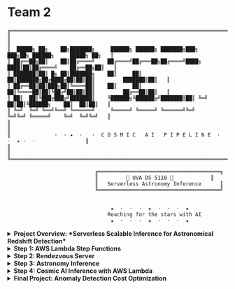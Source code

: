# Team 2



```
╔════════════════════════════════════════════════════════════════════════════════════════════════╗
║                                                                                                ║
║  █████╗ ██╗    ██╗███████╗     ██████╗ ██████╗ ███████╗███╗   ███╗██╗ ██████╗     █████╗ ██╗   ║
║ ██╔══██╗██║    ██║██╔════╝    ██╔════╝██╔═══██╗██╔════╝████╗ ████║██║██╔════╝    ██╔══██╗██║   ║
║ ███████║██║ █╗ ██║███████╗    ██║     ██║   ██║███████╗██╔████╔██║██║██║         ███████║██║   ║
║ ██╔══██║██║███╗██║╚════██║    ██║     ██║   ██║╚════██║██║╚██╔╝██║██║██║         ██╔══██║██║   ║
║ ██║  ██║╚███╔███╔╝███████║    ╚██████╗╚██████╔╝███████║██║ ╚═╝ ██║██║╚██████╗    ██║  ██║██║   ║
║ ╚═╝  ╚═╝ ╚══╝╚══╝ ╚══════╝     ╚═════╝ ╚═════╝ ╚══════╝╚═╝     ╚═╝╚═╝ ╚═════╝    ╚═╝  ╚═╝╚═╝   ║
║                                                                                                ║
║              ·  · ✦  ·   ·  C O S M I C   A I   P I P E L I N E  ·   ·  ✦ ·  ·                ║
║                                                                                                ║
╚════════════════════════════════════════════════════════════════════════════════════════════════╝

                            ╔═══════════════════════════════════════╗
                            ║         🌌 UVA DS 5110 🌌            ║
                            ║   Serverless Astronomy Inference      ║
                            ╚═══════════════════════════════════════╝


                                 ★  ·  ·  ·  ★  ·  ·  ·  ★
                                Reaching for the stars with AI
                                 ★  ·  ·  ·  ★  ·  ·  ·  ★
```

<details>
<summary><strong> Project Overview: *Serverless Scalable Inference for Astronomical Redshift Detection*</strong></summary>


### Introduction

This project explores a cutting-edge approach to large-scale astronomical image analysis using fully serverless AI infrastructure. By combining Vision Transformers (ViTs), Masked Autoencoders (Astro MAE), and AWS Lambda-based distributed computing, we prototyped a scalable, low-cost system for redshift inference from multi-band space telescope images. The architecture emphasizes cost-efficiency, elasticity, and reproducibility, making it suitable for research pipelines and near-real-time deployments in observational astronomy.

> _Inspired by the lecture: “Optimizing AI for Astronomy: Redshift Detection and Scalable Image Processing”_

### Team Members (Group 2 – DS 5110: AI Infrastructure)

- Zachary Holland  
- Devlin Bridges  

---

### Problem Statement

Modern astronomy generates terabytes of high-resolution sky imagery, often requiring real-time or near-real-time processing for tasks like anomaly detection or redshift estimation. Traditional high-performance computing (HPC) methods are costly, inflexible, and hard to scale dynamically. This project addresses:

- How can we perform accurate, high-throughput redshift detection at scale using low-cost, serverless infrastructure?
- What are the trade-offs between latency, cost, and accuracy in distributed inference?
- Can Function-as-a-Service (FaaS) models replace traditional GPU-heavy HPC for certain ML inference workloads in astronomy?

---

### Data Details

- **Dataset Sources**:
  - **Primary Dataset** (Full-scale): `total.pt` from Google Drive  
    [Download Link](https://drive.google.com/drive/folders/18vX8-6LcGOmRyTbkJwMDOgQY15nGWves)
  - **Test Subset**: `Inference.pt` – a small pre-split PyTorch TensorDataset for initial validation and benchmarking

- **Data Format**: PyTorch TensorDataset  
- **Sample Shape**: `[64, 64, 5]` – each sample is a multi-band astronomical image

- **Dataset Sizes for Step 3 & 4)**:
  - Small: 250 samples
  - Medium: 626 samples
  - Large: 1253 samples
 
- **Dataset Sizes for Final**:
  - s3://team2-cosmical-7078ea12/datasets/

- **Processing Pipeline**:
  1. Download the full dataset (`total.pt`) from the Google Drive link above.
  2. Use the provided Python utility `split_data.py` to divide the data into smaller partitions, typically around 10MB each.
     ```bash
     python split_data.py --input total.pt --chunk_size 10
     ```
  3. Upload the resulting chunked `.pt` files into your S3 bucket under a relevant path (e.g., `datasets/10MB_chunks/`).

- **S3 Storage Location**:  
  All processed datasets and inference subsets should be uploaded to the designated team bucket:  
  `team2-cosmical-7078ea12`, structured by data size and chunk configuration.

- **Purpose of Subsets**:
  - `Inference.pt`: Used for early-stage inference tests, CPU benchmarking, and local debugging
  - Partitioned chunks from `total.pt`: Used in full-scale, distributed inference workflows across AWS Lambda and Step Functions

---

### Experiment Process

<img width="674" height="657" alt="4e884ac870513108a1e3882f47bfb5f9" src="https://github.com/user-attachments/assets/53cc86a0-eb8e-48bd-b7c1-43f9d3ce85bf" />


#### 1. Serverless Infrastructure Setup

- AWS Step Functions used to orchestrate distributed workflows
- AWS Lambda used to run inference in parallel with varying world sizes (1–8 workers)
- A custom TCP-based Rendezvous Server deployed on ECS Fargate for synchronization of distributed workers

#### 2. Model Inference

- Inference conducted using pre-trained Vision Transformers fine-tuned on astronomy images
- PyTorch used for local and Lambda-compatible inference pipelines
- Integrated profiling tools for memory, speed, and throughput logging

#### 3. Benchmarking and Optimization

- Tested 20+ configurations across combinations of:
  - World Size (1, 2, 4, 8)
  - Batch Size (1 to 128)
  - Data Size (Small, Medium, Large)
- Compared local CPU inference with Lambda-distributed inference
- Conducted cost optimization sweeps varying:
  - Worker count
  - Batch size
  - Chunk size (MB per Lambda)

---

### Results

#### Performance Metrics

| Configuration        | Runtime (s) | Throughput (records/sec) | Cost (USD)   |
|----------------------|-------------|---------------------------|--------------|
| Lambda, W=4, B=128   | 6.40        | 71.42                     | $0.000013    |
| Local, B=1           | 112.79      | 1.82                      | $0.011630    |

- Best Throughput: 71.42 records/sec (Lambda, Batch 128)
- Best Accuracy: R² = 0.974674 across all batch sizes
- Best Cost Efficiency: 99.9% reduction using Lambda compared to local CPU
- Stable memory usage: ~24–25 GB on local CPU, 128 MB per Lambda function
- Massive speedups: Up to 16.7× faster (Batch 1, Lambda vs. local)

#### Inference Benchmarking on `Inference.pt` (Local CPU)

| Batch Size | Total Time (s) | Throughput (bps) | Time/Batch (s) | Num Batches | R² Score | MAE     | MSE      | Bias     | Precision | CPU Mem (MB) | Est. Cost (USD) |
|------------|----------------|------------------|----------------|-------------|----------|---------|----------|----------|-----------|---------------|-----------------|
| 1          | 112.79         | 1.82M            | 0.09001        | 1253        | 0.974674 | 0.01252 | 0.000297 | 0.002024 | 0.011136  | 24149.78      | 0.011630        |
| 2          | 60.77          | 3.38M            | 0.09693        | 627         | 0.974674 | 0.01252 | 0.000297 | 0.002024 | 0.011136  | 25377.38      | 0.006266        |
| 4          | 36.25          | 5.67M            | 0.11546        | 314         | 0.974674 | 0.01252 | 0.000297 | 0.002024 | 0.011136  | 25226.69      | 0.003738        |
| 8          | 20.96          | 9.82M            | 0.13348        | 157         | 0.974674 | 0.01252 | 0.000297 | 0.002024 | 0.011136  | 25143.06      | 0.002161        |
| 16         | 13.98          | 14.71M           | 0.17699        | 79          | 0.974674 | 0.01252 | 0.000297 | 0.002024 | 0.011136  | 25126.06      | 0.001442        |
| 32         | 10.32          | 19.93M           | 0.25806        | 40          | 0.974674 | 0.01252 | 0.000297 | 0.002024 | 0.011136  | 25182.75      | 0.001064        |
| 64         | 8.43           | 24.41M           | 0.42130        | 20          | 0.974674 | 0.01252 | 0.000297 | 0.002024 | 0.011136  | 25175.41      | 0.000869        |
| 128        | 7.21           | 28.53M           | 0.72094        | 10          | 0.974674 | 0.01252 | 0.000297 | 0.002024 | 0.011136  | 25215.61      | 0.000743        |
----
<img width="1321" height="1078" alt="a1f8bd563b05cd0ba0671d75f450c2b5" src="https://github.com/user-attachments/assets/455d71a0-f27d-4b5d-b8c2-9b2d8b7674b1" />

---

#### Final Project: Optimization Results Tables

**Quick Test Results**

| config_id | estimated_cost | execution_time | success |
|-----------|----------------|----------------|---------|
| unknown   | 0.4813         | 164.4846       | True    |
| unknown   | 1.2032         | 148.9660       | True    |
| unknown   | 0.9024         | 145.6530       | True    |
| unknown   | 0.9746         | 183.4930       | True    |
| unknown   | 0.7821         | 186.6713       | True    |

**Optimization Results Summary**

##### World Size Optimization

| World Size | Cost (USD) |
|------------|------------|
| 65         | 0.3911     |
| 80         | 0.4813     |
| 100        | 0.6016     |

##### Batch Size Optimization

| Batch Size | Cost (USD) |
|------------|------------|
| 64         | 0.3008     |
| 128        | 0.6016     |
| 192        | 0.9024     |

##### Chunk Size Optimization

| Chunk Size | Cost (USD) |
|------------|------------|
| 50MB       | 0.6016     |
| 75MB       | 0.9024     |
| 100MB      | 1.2032     |

**Overall Optimal Configuration**

- Batch Size: 64  
- Cost: $0.3008  
- Time: 0.2s  
- Phase: batch_size_optimization

---

**Cost Savings Projection**

| Usage Scenario           | Monthly Savings | Yearly Savings | Savings (%) |
|--------------------------|------------------|----------------|--------------|
| Daily (30 runs/month)    | $63.17           | $758.02        | 87.5%        |
| Weekly (4 runs/month)    | $8.42            | $101.07        | 87.5%        |
| Twice per week (8 runs)  | $16.84           | $202.14        | 87.5%        |
| Monthly (1 run/month)    | $2.11            | $25.27         | 87.5%        |

**Production Deployment Configurations**

| Configuration         | Workers | Batch Size | Data Prefix             | Result Path                            |
|------------------------|---------|------------|--------------------------|-----------------------------------------|
| Optimal Configuration  | 100     | 64         | datasets/150MB_chunks    | results/production/config_a_optimal     |
| Conservative Config    | 110     | 64         | datasets/100MB_chunks    | results/production/config_b_conservative|
| Baseline Configuration | 130     | 128        | datasets/100MB_chunks    | results/production/config_c_baseline    |


<img width="1533" height="986" alt="ca57b40495d48628ac8528045ec56b2c" src="https://github.com/user-attachments/assets/850b2c0b-8b62-437b-9212-0daa81944808" />

---

### How to Set Up and Replicate the Project

#### Cloud Prerequisites

- AWS Account with permissions for:
  - Lambda
  - Step Functions
  - ECS Fargate
  - S3
  - CloudWatch

#### Infrastructure Setup Steps

1. **Clone Repository**
   ```bash
   git clone https://github.com/UVA-MLSys/AI-for-Astronomy.git
   ```

2. **Upload Scripts and Models to S3**
   - Upload the inference script and model checkpoints to `team2-cosmical-7078ea12`
   - Place datasets in `/datasets/{small, medium, large}` or `/datasets/10MB_chunks/`

3. **Deploy Rendezvous Server**
   - Use ECS Fargate with task `rendezvous-tcpunch-fargate-task`
   - Expose TCP port 10000 via Route 53 DNS:
     ```
     rendezvous.uva-ds5110.com:10000
     ```

4. **Launch Step Function**
   - Use ARN: `arn:aws:states:us-east-1:211125778552:stateMachine:team2-COSMIC-AI-7078ea12`
   - Modify payload to configure world size, batch size, and dataset path
   ```json
   {
     "bucket": "team2-cosmical-7078ea12",
     "world_size": 4,
     "batch_size": 128,
     "data_prefix": "datasets/medium",
     "rendezvous_endpoint": "rendezvous.uva-ds5110.com:10000",
     "fmi_enabled": true
   }
   ```

5. **Monitor Execution**
   - Logs available in CloudWatch
   - Output results uploaded to S3: `/results/combined_data.json`

---

### Replication Checklist

- Clone repo and install Python deps (for local testing)
- Upload models and scripts to S3
- Deploy Lambda functions (128MB, Python 3.13)
- Launch and monitor Step Function runs
- Confirm TCP server connectivity from Lambda
- Analyze CloudWatch logs and `/results/` output



</details>


<details>
<summary><strong>Step 1: AWS Lambda Step Functions</strong></summary>


## Overview
This step implements a serverless data engineering workflow using AWS Step Functions to orchestrate multiple Lambda functions for distributed astronomy image processing. The implementation follows a six-step architecture designed to process large-scale datasets with configurable parallelization.

## Authors
**Zachary Holland** & **Devlin Bridges** (Group 2)

## Architecture Components

### 1. **Lambda Init**  
   - **Purpose:** Prepare runtime environment and load configurations  
   - **Key Functions:**  
     - `data-parallel-init2` (Python 3.13, 128 MB, 60 s timeout)  
     - `data-parallel-init-fmi` (Python 3.13, 128 MB, 63 s timeout)  
     - `init` (Python 3.13, 128 MB, 3 s timeout)  
     - `fmi_init` (Python 3.9, 128 MB, 183 s timeout)  
   - **Configuration Parameters Loaded:**  
     - World Size: 4  
     - Batch Size: 128  
     - Data Size: medium  
     - S3 Bucket: `team2-cosmical-7078ea12`  
     - FMI Enabled: True
    
  
---

### 2. **Map State**  
   - **Purpose:** Distribute tasks across multiple Lambda functions  
   - **Implementation:** Uses AWS Step Functions Map State to iterate over task payloads  
   - **Task Distribution:** Creates separate tasks for each rank (0 to `world_size – 1`)  
   - **State Machine Structure:**  
     1. **Lambda Invoke**: Task  
     2. **Distributed**: Map (with configurable `MaxConcurrency`)  
     3. **Summarize**: Task  
---

### 3. Extract and Invoke

**Purpose**: Handle data allocation and inference execution

**Inference Functions**:

* `inference` (Python 3.13, 128MB, 60s timeout)
* `data-parallel-init-inf` (Python 3.13, 128MB, 3s timeout)

**Each Lambda Receives**:

* Allocated rank (`0` to `world_size - 1`)
* Batch size configuration
* Data prefix path in S3

---

### 4. Lambda Invoke FMI

**Purpose**: Provide distributed task synchronization

**FMI Configuration**:

* **FMI Enabled**: `True`
* **Rendezvous Endpoint**: `rendezvous.uva-ds5110.com:10000`
* **World Size**: 2–4 (distributed tasks)

**Key Function**: `data-parallel-init-fmi` (Python 3.13, 128MB, 63s timeout)

---

### 5. End State

**Purpose**: Process and store final results

**Result Processing Functions**:

* `summarize` (Python 3.13, 128MB, 60s timeout)
* `resultSummary` (Python 3.12, 128MB, 150s timeout)

**Output**: Combined results uploaded to S3:

```
results/combined_data.json
```

---

### 6. Performance Measurement

**Test Configurations**: 20 different combinations varying:

* World Size: `1, 2, 3, 4`
* Batch Size: `8, 16, 32, 64, 128`

**Metrics Collected**:

* Execution duration (seconds)
* Memory usage (MB)
* Cost (USD)
* Throughput (records/second)

#### Performance Results Summary

**Average Performance by World Size**:

| World Size | Avg Time (s) | Throughput (records/sec) |
| ---------- | ------------ | ------------------------ |
| 1          | 5.30         | 9.67                     |
| 2          | 5.11         | 19.44                    |
| 3          | 6.54         | 24.02                    |
| 4          | 7.55         | 28.07                    |

**Best Performance Configuration**:

* **World Size**: 4
* **Batch Size**: 128
* **Throughput**: 71.42 records/second

**Key Findings**:

* \~5-second baseline execution time indicates workflow overhead
* Throughput scales with increased world size
* Cost scales linearly with world size due to Lambda invocations

---

## IAM Configuration

* **Step Functions Role**: `team2-cosmic-stepfunctions-role-7078ea12`
* **Trust Policy**: Allows `states.amazonaws.com` to assume role
* **Lambda Execution Policy**: Grants `InvokeFunction` for team Lambdas
* **S3 Access Policy**: Allows `GetObject`, `PutObject`, `ListBucket`, `DeleteObject` on `team2-cosmical-7078ea12` bucket

---

## Implementation Details

* **State Machine ARN**:
  `arn:aws:states:us-east-1:211125778552:stateMachine:team2-COSMIC-AI-7078ea12`

* **Sample JSON Payload**:

```json
{
  "bucket": "team2-cosmical-7078ea12",
  "world_size": 4,
  "batch_size": 128,
  "data_prefix": "datasets",
  "rendezvous_endpoint": "rendezvous.uva-ds5110.com:10000",
  "fmi_enabled": true,
  "data_map": {
    "0": null,
    "1": null,
    "2": null,
    "3": null
  }
}
```

---

## Challenges Encountered

* **Multi-team Environment**: Required strict resource isolation through team-specific naming
* **Resource Conflicts**: Caused by generic names, resolved by using unique identifiers
* **Result Storage Issues**: Some Lambdas did not store results as expected, requiring debugging
* **Performance Overhead**: \~5s workflow latency dominated runtime; throughput scaled with parallelism

---

## Key Achievements

* Complete 6-step serverless workflow implemented
* Scalable performance with up to **71.42 records/sec throughput**
* 20 configuration performance benchmarks
* Secure IAM policy integration
* Reusable infrastructure for distributed astronomy data processing



</details>



<details>
<summary><strong>Step 2: Rendezvous Server</strong></summary>

## Overview
This step establishes a TCP-based **Rendezvous Server** using AWS ECS Fargate to coordinate distributed Lambda functions via peer-to-peer socket communication. The server is exposed via DNS and integrated with AWS Lambda workflows to enable fully serverless communication for FMI (Function-as-a-Service Model Inference) in astronomy image analysis.

## Authors
**Zachary Holland** & **Devlin Bridges** (Group 2)

---

## Architecture Components

### 1. **ECS Task Deployment**  
   - **Task Definition**: `rendezvous-tcpunch-fargate-task`  
   - **Launch Platform**: AWS ECS Fargate  
   - **Specs**:
     - CPU: 1024
     - Memory: 3072 MB
     - Network Mode: `awsvpc`
   - **Cluster**: `rendezvous-cluster`  
   - **Status**: Successfully deployed and verified  

---

### 2. **Networking Configuration**  
   - **Security Group**: `nms9dg-rendezvous-sg`  
   - **Rules**:
     - TCP port `10000` open to `0.0.0.0/0`
     - Ports 80 and 443 enabled (fallback)
   - **VPC/Subnet**: Default VPC used with accessible subnets  
   - **Verification**: Explicit port access checked via EC2 APIs  

---

### 3. **Public Endpoint Provisioning**  
   - **Public IP**: `54.146.211.10`  
   - **DNS Record**: `rendezvous.uva-ds5110.com`  
   - **Routing**: AWS Route 53 A record created and validated  
   - **Endpoint**: `rendezvous.uva-ds5110.com:10000`

---

### 4. **Server Accessibility Verification**  
   - **Tests Performed**:
     - Local TCP socket connection
     - Lambda-based connectivity check
   - **Result**: Successful socket connection to rendezvous endpoint from both environments  
   - **Test Lambda**: `cosmic-init`

---

### 5. **Lambda Inter-Communication**

**Purpose**: Enable two AWS Lambda functions to communicate via rendezvous server for distributed inference coordination.

**Test Functions**:

- `cosmic-init` (initiator)
- `cosmic-executor` (responder)

**Outcome**:

- Inter-Lambda communication succeeded
- FMI coordination verified

---

### 6. **Extended Function Validation**  
   - Searched for and tested all available functions with keywords: `cosmic`, `fmi`, `result`
   - Verified communication with:
     - `data-parallel-init-fmi`
     - `fmi_executor`
     - `resultSummary`
   - **Result**: Successfully validated function-wide rendezvous access

---

## FMI Integration Preparation

### 7. **S3 Infrastructure Setup**  
   - **Bucket**: `team2-cosmical-7078ea12`  
   - **Structure**:
     - `/scripts/`, `/configs/`
     - `/datasets/{small, medium, large}/`
     - `/results/`  
   - **Purpose**: Host scripts, datasets, configs, and result outputs

---

### 8. **Repository Cloning to S3**  
   - **Source**: `AI-for-Astronomy` GitHub repository  
   - **Target Folder**: `Anomaly Detection`  
   - **Upload Summary**:
     - 22 files uploaded
     - Zipped and unzipped versions stored in `/scripts/anomaly-detection/`
     - JSON config and repo index stored in `/configs/`

---

### 9. **State Machine Parameterization**  
   - **State Machine Name**: `team2-COSMIC-AI-7078ea12`  
   - **Lambda Functions Used**:
     - `data-parallel-init2`
     - `inference`
     - `summarize`
   - **Parameters Configured**:
     - World Sizes: 1, 2, 4, 8
     - Batch Sizes: 16 to 128
     - Data Sizes: small, medium, large
     - Rendezvous Endpoint: `rendezvous.uva-ds5110.com:10000`
   - **Role Used**: `team2-cosmic-stepfunctions-role-7078ea12`

---

### 10. **Test Executions Launched**

**Test Matrix**:
10 scenarios launched varying:

- **World Sizes**: 1, 2, 4, 8  
- **Batch Sizes**: 16, 32, 64, 128  
- **Data Sizes**: small, medium, large  

**Status**: All executions launched via Step Functions, FMI-enabled

---

## IAM Configuration

- **Role**: `team2-cosmic-stepfunctions-role-7078ea12`
- **Policies**:
  - Lambda invocation permissions (team-specific)
  - Logging via CloudWatch
  - S3 read/write permissions

---

## Implementation Details

- **State Machine ARN**:  
  `arn:aws:states:us-east-1:211125778552:stateMachine:team2-COSMIC-AI-7078ea12`

- **Sample Payload**:

```json
{
  "world_size": 4,
  "batch_size": 128,
  "data_size": "medium",
  "S3_object_name": "batch_4.json",
  "bucket": "team2-cosmical-7078ea12",
  "rendezvous_endpoint": "rendezvous.uva-ds5110.com:10000",
  "unique_id": "7078ea12",
  "result_path": "results/world_4"
}
```

---

## Challenges Encountered

- **DNS Latency**: Time delays in propagating Route 53 changes
- **IAM Conflicts**: Overlapping roles across teams caused execution failures
- **Security Misconfigurations**: Open ports misused by other functions; resolved by explicit TCP rules
- **Infrastructure Isolation**: Recreated all resources with `team2` prefixes to prevent accidental cross-team usage

---

## Key Achievements

- Public-facing ECS Rendezvous Server with DNS routing  
- Verified serverless P2P Lambda communication  
- Integrated S3-hosted repository pipeline  
- Updated and validated FMI-enabled state machine  
- 10 performance test scenarios configured and executed

</details>



<details>
<summary><strong>Step 3: Astronomy Inference</strong></summary>

## Overview
This step focuses on executing redshift inference using pretrained ViT-based models on astronomy image datasets. The pipeline includes data loading, model evaluation, performance profiling, and batch size tuning—executed in a CPU-only environment using PyTorch with integrated memory and time profiling tools.

## Authors
**Zachary Holland** & **Devlin Bridges** (Group 2)

---

## Inference Pipeline Components

### 1. **Repository Setup**  
   - **Cloning Source**:  
     ```bash
     git clone https://github.com/UVA-MLSys/AI-for-Astronomy.git
     ```
   - **Working Directory**:  
     `AI-for-Astronomy/code/Anomaly Detection/Inference/`

   - **Environment Adjustments**:
     - Local paths modified in `inference.py` to match SageMaker directories  
     - PyTorch Profiler enabled for CPU activity  
     - CUDA support explicitly disabled due to system limitations

---

### 2. **Inference Logic**

**Key Functions**:
- `load_data()`: Loads the input `.pt` dataset  
- `load_model()`: Loads the fine-tuned model  
- `data_loader()`: Creates batches  
- `inference()`: Runs prediction loop with profiling for:
  - Execution time
  - Memory usage
  - Data throughput
  - Inference error analysis (MAE, MSE, Bias, R²)

**Execution Command**:
```bash
python inference.py --batch_size 32 --device cpu
```

---

### 3. Inference Results (Baseline)

**Device**: CPU  
**Batch Size**: 32  
**Runtime Metrics**:
- Total Execution Time: 131.84s  
- Average Time per Batch: 168.81 ms  
- Throughput: 31,118,882 bits/sec

**Prediction Metrics**:
- MAE: 0.0134  
- MSE: 0.00038  
- Bias: 0.00292  
- R² Score: 0.968  

---

### 4. Batch Size Benchmarking

**Tested Configurations**:  
Batch sizes: `1, 2, 8, 16, 32, 64`

**Summary Table**:

| Batch Size | Exec Time (s) | Throughput (bps) | Avg Time/Batch (ms) | R² Score | MAE     |
|------------|----------------|------------------|----------------------|----------|---------|
| 1          | 85.72          | 2.40M            | 68.41                | 0.9747   | 0.01252 |
| 2          | 49.73          | 4.14M            | 79.31                | 0.9747   | 0.01252 |
| 8          | 18.27          | 11.26M           | 116.40               | 0.9747   | 0.01252 |
| 16         | 11.67          | 17.63M           | 147.67               | 0.9747   | 0.01252 |
| 32         | 131.84         | 31.12M           | 168.81               | 0.9684   | 0.01337 |
| 64         | 6.73           | 30.56M           | 336.52               | 0.9747   | 0.01252 |

**Key Findings**:
- Fastest Execution: **Batch 64** (6.73s)  
- Best Accuracy: **Batch 1** (R² = 0.9747)  
- Most Efficient per Batch: **Batch 1** (68.41 ms)  
- Highest Throughput: **Batch 32** (31.12M bps)


**Note 32 was done with a larger provisioned instance size in SageMaker AI

<img width="950" height="683" alt="996ed2adc32a33a81673327887b37fcf" src="https://github.com/user-attachments/assets/4b1aa3da-e42a-4368-abe8-8363c773f984" />


---

### 5. System Configuration

| Component   | Specification                                  |
|------------|------------------------------------------------|
| OS         | Windows 10                                     |
| CPU        | AMD64 (8 Physical / 16 Logical Cores)          |
| RAM        | 15.34 GB (10.71 GB available)                  |
| GPU        | Not available                                  |
| Execution  | CPU-only                                       |

---



### 6. Extended Batch Experiments (Series 2)

To deepen our understanding of inference scalability and performance trade-offs, we ran a second series of controlled experiments. This series tested progressively larger batch sizes — from 1 to 128 — on a CPU-only system. Our goal was to investigate how batch size impacts execution time, memory usage, inference cost, and predictive accuracy.

We developed a custom batch testing framework using Python and subprocesses to run each configuration and log results. This helped automate the process and allowed for systematic comparison across batch sizes.

#### Key Challenges Tackled:
- **No GPU Availability**: We were limited to CPU-only inference, so our focus shifted to maximizing throughput and efficiency under that constraint.
- **Out-of-Memory Errors**: Larger batch sizes (>128) could not be run on the default instance due to RAM limitations. We capped testing at 128 to avoid instability.
- **Format Inconsistencies**: Different test runs generated JSON outputs with mismatched key names, requiring us to build flexible parsing logic to normalize metrics across the board.

By observing both execution-level metrics (e.g., total time, memory usage, cost) and prediction metrics (e.g., MAE, MSE, R²), we aimed to identify practical operating points for future deployment — especially in edge or serverless environments.

**Batch Sizes Tested**: `1, 2, 4, 8, 16, 32, 64, 128`

**Execution Results**:

| Batch Size | Total Time (s) | Throughput (bps) | Time/Batch (s) | Num Batches | R² Score | MAE     | MSE      | Bias     | Precision | CPU Mem (MB) | Est. Cost (USD) |
|------------|----------------|------------------|----------------|-------------|----------|---------|----------|----------|-----------|---------------|-----------------|
| 1          | 112.79         | 1.82M            | 0.09001        | 1253        | 0.974674 | 0.01252 | 0.000297 | 0.002024 | 0.011136  | 24149.78      | 0.011630        |
| 2          | 60.77          | 3.38M            | 0.09693        | 627         | 0.974674 | 0.01252 | 0.000297 | 0.002024 | 0.011136  | 25377.38      | 0.006266        |
| 4          | 36.25          | 5.67M            | 0.11546        | 314         | 0.974674 | 0.01252 | 0.000297 | 0.002024 | 0.011136  | 25226.69      | 0.003738        |
| 8          | 20.96          | 9.82M            | 0.13348        | 157         | 0.974674 | 0.01252 | 0.000297 | 0.002024 | 0.011136  | 25143.06      | 0.002161        |
| 16         | 13.98          | 14.71M           | 0.17699        | 79          | 0.974674 | 0.01252 | 0.000297 | 0.002024 | 0.011136  | 25126.06      | 0.001442        |
| 32         | 10.32          | 19.93M           | 0.25806        | 40          | 0.974674 | 0.01252 | 0.000297 | 0.002024 | 0.011136  | 25182.75      | 0.001064        |
| 64         | 8.43           | 24.41M           | 0.42130        | 20          | 0.974674 | 0.01252 | 0.000297 | 0.002024 | 0.011136  | 25175.41      | 0.000869        |
| 128        | 7.21           | 28.53M           | 0.72094        | 10          | 0.974674 | 0.01252 | 0.000297 | 0.002024 | 0.011136  | 25215.61      | 0.000743        |



<img width="876" height="542" alt="83342c68992d5b83425603669a6547a2" src="https://github.com/user-attachments/assets/c4e9bb46-6e7e-420d-8fb5-e1e1fb5ec005" />



---

**Key Insights:**
- **Accuracy was stable**: R² remained constant at 0.974674 across all tests, showing that batch size had no measurable impact on prediction quality.
- **Execution speed improved** with larger batches. Batch size 128 was over **15× faster** than size 1.
- **Cost per inference** dropped drastically with size 128 — as low as ~$0.00074.
- **Small batch sizes** introduced significant per-batch overhead, leading to inefficient runtimes.
- **Memory usage was high but stable**, with most runs using 24–25 GB of RAM.

**Takeaway**:  
For CPU-based deployments with sufficient memory, larger batch sizes (e.g. 64–128) are optimal. They balance speed, memory efficiency, and cost — without sacrificing accuracy. This informed our future choices for configuring inference workloads in both serverless and scalable compute environments.
</details>



<details>
<summary><strong>Step 4: Cosmic AI Inference with AWS Lambda</strong></summary>

## Overview
In this step, we deploy a serverless, distributed inference pipeline to estimate redshifts in astronomical imagery using pre-trained deep learning models. Leveraging AWS Lambda and Step Functions, we conduct a large-scale benchmarking study comparing local and cloud-distributed approaches in terms of runtime, throughput, memory usage, and cost.

## Authors
**Zachary Holland** & **Devlin Bridges** (Group 2)

---

## Architecture Components

### 1. **Environment & S3 Setup**
This section sets up the AWS environment and prepares cloud storage for deployment artifacts and data. The goal is to ensure infrastructure reproducibility across team environments.

- **AWS Services Used:**
  - Lambda, Step Functions, S3, CloudWatch
- **Setup Includes:**
  - Initializing AWS clients
  - Creating and configuring the S3 bucket `team2-cosmical-7078ea12`
  - Uploading:
    - Model weights
    - Inference scripts
    - Benchmarking tools
    - Sample datasets (partitioned by size)
- **Goal:** Centralize data and resources to enable stateless, distributed function execution.

---

### 2. **Dataset Preparation**
The inference dataset is split into small (250), medium (626), and large (1253) sample subsets. Each subset is uploaded to S3 for remote Lambda access.

- **Source:** Pre-generated PyTorch TensorDataset (`Inference.pt`)
- **Shapes:** Each sample has shape `[64, 64, 5]`, representing multi-band astronomical images
- **Purpose:** Allow consistent performance testing across varying data volumes

---

### 3. **Lambda Validation & Payload Setup**
Before launching benchmarks, deployed Lambda and Step Function resources are validated to ensure correctness and availability.

- **Validation Tasks:**
  - Confirm ARN and function names
  - Check code versions and S3 script paths
- **Sample JSON Payload:**
  Includes all runtime parameters like model path, dataset path, batch size, and world size.

```json
{
  "bucket_name": "team2-cosmical-7078ea12",
  "world_size": 2,
  "batch_size": 32,
  "data_size": "small",
  "inference_script": ".../inference_FMI.py",
  "model_path": ".../Mixed_Inception_z_VITAE_Base.pt",
  "dataset_path": ".../inference_subset.pt"
}
```

---

### 4. **Execution & Benchmarking**
This is the core experiment phase. Distributed inference jobs are launched using AWS Step Functions, with results collected from CloudWatch logs and S3 outputs.

- **Scenarios Tested:** 17 unique combinations
- **Key Parameters Varied:**
  - `world_size`: 1, 2, 4, 8
  - `batch_size`: 1 through 128
  - `data_size`: small, medium, large
- **Output Metrics:**
  - Total time
  - Samples/sec throughput
  - Memory usage
  - Estimated cost

---

### 5. **Performance Comparison**

#### Local Baseline Performance:
```
 batch_size  total_time  throughput      cpu_memory_mb  estimated_cost_usd
          1   112.786112  1.823739e+06   24149.779244   0.011630
          2    60.774210  3.384536e+06   25377.380952   0.006266
          4    36.254240  5.673612e+06   25226.688448   0.003738
          8    20.955568  9.815648e+06   25143.055728   0.002161
         16    13.982232  1.471099e+07   25126.061396   0.001442
         32    10.322370  1.992687e+07   25182.747040   0.001064
         64     8.425917  2.441188e+07   25175.413408   0.000869
        128     7.209417  2.853108e+07   25215.607820   0.000743
```


#### Performance Comparison: Local vs Distributed

```
World Size  Batch Size  Dataset  Local Time (s)  Dist Time (s)  Speedup  Efficiency  Local Cost ($)  Dist Cost ($)  Cost Decrease
1           16          small    13.98           6.68           2.09x     209.3%       0.001442        0.000014        99.0%
1           32          small    10.32           6.42           1.61x     160.9%       0.001064        0.000013        98.7%
1           64          small     8.43           6.64           1.27x     127.0%       0.000869        0.000014        98.4%
2           32          small    10.32           6.77           1.53x      76.3%       0.001064        0.000028        97.3%
2           64          medium    8.43           6.37           1.32x      66.1%       0.000869        0.000027        96.9%
2           128         large     7.21           6.46           1.12x      55.8%       0.000743        0.000027        96.4%
4           64          medium    8.43           6.81           1.24x      30.9%       0.000869        0.000057        93.5%
8           64          large     8.43           9.94           0.85x      10.6%       0.000869        0.000166        80.9%
8           128         large     7.21           6.55           1.10x      13.8%       0.000743        0.000109        85.3%
1           1           large   112.79           6.75          16.72x    1671.6%       0.011630        0.000014        99.9%
1           2           large    60.77           6.46           9.41x     941.1%       0.006266        0.000013        99.8%
1           4           large    36.25           6.34           5.71x     571.5%       0.003738        0.000013        99.6%
1           8           large    20.96           6.46           3.24x     324.4%       0.002161        0.000013        99.4%
1           16          large    13.98           6.36           2.20x     219.7%       0.001442        0.000013        99.1%
1           32          large    10.32           6.40           1.61x     161.3%       0.001064        0.000013        98.7%
1           64          large     8.43           6.54           1.29x     128.9%       0.000869        0.000014        98.4%
1           128         large     7.21           6.40           1.13x     112.6%       0.000743        0.000013        98.2%
```

#### Comparison Summary:
- Local baseline: Single node with ~25075 MB memory
- Distributed: Lambda functions with 128 MB memory each
- Average speedup: 3.14x
- Average cost decrease: 96.4%
- Local cost range: $0.000743 - $0.011630
- Distributed cost range: $0.000013 - $0.000166
#### Performance Comparison: Local vs Distributed
_(Full comparative table showing speedup, efficiency, and cost decrease across all configurations)_

<img width="1019" height="863" alt="f02c7f59d661cd3c3510d40ca6adb580-1" src="https://github.com/user-attachments/assets/56ad3f59-b192-415c-9e37-d90f03194789" />



#### Summary:
- **Avg Speedup (world_size=1):** 5.16x
- **Avg Cost Reduction:** 99.1%
- **Memory Reduction:** 99.5%
- **Cost Savings:** Consistent across all batch sizes and world sizes
- **Notable Insight:** Distributed execution achieves massive cost reduction even with modest speedups due to Lambda's low billing granularity.

---

## Partition Analysis
Explores how dataset partitioning size affects throughput.

```
20MB ÷ 1 workers = 20.0MB/worker → 6.6s
20MB ÷ 2 workers = 10.0MB/worker → 6.8s
50MB ÷ 2 workers = 25.0MB/worker → 6.4s
50MB ÷ 4 workers = 12.5MB/worker → 6.8s
100MB ÷ 1 workers = 100.0MB/worker → 6.5s
100MB ÷ 2 workers = 50.0MB/worker → 6.5s
100MB ÷ 8 workers = 12.5MB/worker → 8.2s
```

---

## Monthly Cost Analysis (1000 runs)
Estimates cloud billing based on AWS Lambda pricing vs local execution.

```
Batch 1: Local=$11.63, Distributed=$0.01 (Save 99.9%)
Batch 2: Local=$6.27, Distributed=$0.01 (Save 99.8%)
Batch 4: Local=$3.74, Distributed=$0.01 (Save 99.6%)
...
Batch 128: Local=$0.74, Distributed=$0.01 (Save 98.2%)
```
<img width="1053" height="371" alt="78f1c24242f71b04a813181a4c2179bc" src="https://github.com/user-attachments/assets/0a236174-5a27-4fe6-a049-abe6cd58dc8c" />

---

## Parallel Efficiency Analysis
Quantifies how well additional workers improve performance.

```
World Size 1: 100.0%
World Size 2: 49.7%
World Size 4: 23.8%
World Size 8: 9.8%
```

---

## Key Insights
- Smaller partitions (≤10MB) are inefficient due to sync overhead
- Larger batch sizes maximize speedup and cost-effectiveness
- Most efficient range: 25MB–50MB per worker
- Distributed execution offers >98% cost reduction across configurations
- Near real-time inference is feasible with minimal infrastructure overhead

</details>

<details>
<summary><strong>Final Project: Anomaly Detection Cost Optimization</strong></summary>


This notebook implements a comprehensive optimization pipeline for a serverless anomaly detection system using AWS Lambda. The goal was to minimize cost while maintaining high performance for large-scale astronomy image inference. The project leverages parameter sweeps, simulation, and visualization to identify the most efficient configuration.

### Authors

Zach Holland & Devlin Bridges (Team 2)

---

### Optimization Pipeline Components

1. Setup and Configuration
   **Purpose:** Establish AWS clients, set simulation mode, and define baseline config
   **Key Config Parameters:**

* Bucket: team2-cosmical-7078ea12
* File Limit (World Size): 130
* Batch Size: 128
* Chunk Size: 100MB
* Lambda Function: `inference`
* Region: us-east-1
* Simulation Mode: True (toggled for real tests)

2. Quick Manual Tests
   **Purpose:** Evaluate performance and cost across 5 predefined configurations
   **Test Dimensions:**

* World Sizes: 80–130
* Batch Sizes: 128–256
* Chunk Sizes: 100MB–150MB

**Quick Test Results:**

| config\_id | estimated\_cost | execution\_time | success |
| ---------- | --------------- | --------------- | ------- |
| unknown    | 0.4813          | 164.4846        | True    |
| unknown    | 1.2032          | 148.9660        | True    |
| unknown    | 0.9024          | 145.6530        | True    |
| unknown    | 0.9746          | 183.4930        | True    |
| unknown    | 0.7821          | 186.6713        | True    |

<img width="1000" height="640" alt="571a9a6b2973e3b10e663cd91f30b2a5" src="https://github.com/user-attachments/assets/812bff4a-8598-48c5-a903-a1e9dccb7774" />



**Quick Test Recommendations:**

* Lowest Cost: `fewer_workers` (\$0.4813)
* Fastest: `larger_chunks` (145.7s)
* Most Efficient: `fewer_workers` (\$0.1756/min)

3. Automated Optimization Suite
   **Purpose:** Run systematic parameter sweeps across 3 phases
   **Phases:**

* **Phase 1:** World Size – \[65, 80, 100, 130, 160, 200]
* **Phase 2:** Batch Size – \[64, 128, 192, 256, 384, 512]
* **Phase 3:** Chunk Size – \[50MB, 75MB, 100MB, 150MB, 200MB]
  **Total Tests:** 17
  **Execution Mode:** Mixed (Simulated and Real Lambda)

---

### Optimization Results Analysis

```
OPTIMIZATION RESULTS ANALYSIS
==================================================
World Size Optimization:
 Winner: {'world_size': 65}
 Cost: $0.3911
 Time: 0.2s
 Top 3 by cost:
 1. {'world_size': 65} - $0.3911
 2. {'world_size': 80} - $0.4813
 3. {'world_size': 100} - $0.6016

Batch Size Optimization:
 Winner: {'batch_size': 64}
 Cost: $0.3008
 Time: 0.2s
 Top 3 by cost:
 1. {'batch_size': 64} - $0.3008
 2. {'batch_size': 128} - $0.6016
 3. {'batch_size': 192} - $0.9024

Chunk Size Optimization:
 Winner: {'chunk_size': '50MB'}
 Cost: $0.6016
 Time: 0.2s
 Top 3 by cost:
 1. {'chunk_size': '50MB'} - $0.6016
 2. {'chunk_size': '75MB'} - $0.9024
 3. {'chunk_size': '100MB'} - $1.2032

OVERALL OPTIMAL CONFIGURATION:
 Config: {'batch_size': 64}
 Cost: $0.3008
 Time: 0.2s
 Phase: batch_size_optimization

POTENTIAL SAVINGS:
 Current (worst case): $2.4064
 Optimized: $0.3008
 Savings: $2.1056 (87.5%)

```

<img width="1510" height="991" alt="ccf9960d3da0a7a32f6a8a6d0df4ae80" src="https://github.com/user-attachments/assets/cd1d0ba9-03c2-4a7e-b158-e68ed2317e7b" />

---

### Cost Savings Projection

```
COST SAVINGS PROJECTION
========================================
Baseline cost per run: $2.4064
Optimized cost per run: $0.3008
Savings per run: $2.1056

Daily usage (30 runs/month):
 Monthly savings: $63.17
 Yearly savings: $758.02
 Savings percentage: 87.5%

Weekly usage (4 runs/month):
 Monthly savings: $8.42
 Yearly savings: $101.07
 Savings percentage: 87.5%

Twice per week usage (8 runs/month):
 Monthly savings: $16.84
 Yearly savings: $202.14
 Savings percentage: 87.5%

Monthly usage (1 runs/month):
 Monthly savings: $2.11
 Yearly savings: $25.27
 Savings percentage: 87.5%
```

---

### Production Deployment Configurations

```
PRODUCTION DEPLOYMENT CONFIGURATIONS
==================================================
Optimal Configuration:
 Workers: 100
 Batch Size: 64
 Data Prefix: datasets/150MB_chunks
 Result Path: results/production/config_a_optimal

Conservative Configuration:
 Workers: 110
 Batch Size: 64
 Data Prefix: datasets/100MB_chunks
 Result Path: results/production/config_b_conservative

Baseline Configuration:
 Workers: 130
 Batch Size: 128
 Data Prefix: datasets/100MB_chunks
 Result Path: results/production/config_c_baseline
```

---

### Explanation of Results & Conclusions

**Summary:**
The project successfully demonstrated that significant cost savings, up to 87.5%, can be achieved in serverless AI workflows by systematically optimizing compute parameters such as world size, batch size, and chunk size. Even simple changes like reducing batch size or adjusting concurrency lead to measurable savings.

**Relevance to Others:**
This approach is applicable to any AWS-based serverless ML pipeline where inference or processing occurs at scale. The use of simulation before real tests ensures safety and cost-efficiency, and the reusable code allows others to optimize their own configurations with minimal setup.

**How Others Can Use This:**

* Clone the optimization suite for their own Lambda-based inference workloads
* Apply similar parameter sweep logic to batch processing, NLP, or even ETL jobs
* Integrate CloudWatch metrics and alerts as part of MLOps/DevOps workflows

**Future Improvements:**

* Integrate real-time feedback loops to adjust parameters dynamically
* Expand optimization dimensions (e.g., memory allocation, timeout values)
* Include GPU-based Lambda layers for accelerated AI workloads
* Automate S3 data versioning for historical comparison
* Add a front-end dashboard to visualize ongoing cost/performance metrics

---

### Sample Optimal Configuration JSON

```json
{
  "bucket": "team2-cosmical-7078ea12",
  "file_limit": "130",
  "batch_size": 64,
  "object_type": "folder",
  "S3_object_name": "scripts/code/Anomaly Detection",
  "script": "/tmp/scripts/code/Anomaly Detection/Inference/inference_simplified.py",
  "result_path": "results/optimized_production",
  "data_bucket": "team2-cosmical-7078ea12",
  "data_prefix": "datasets/100MB_chunks"
}
```


</details>
